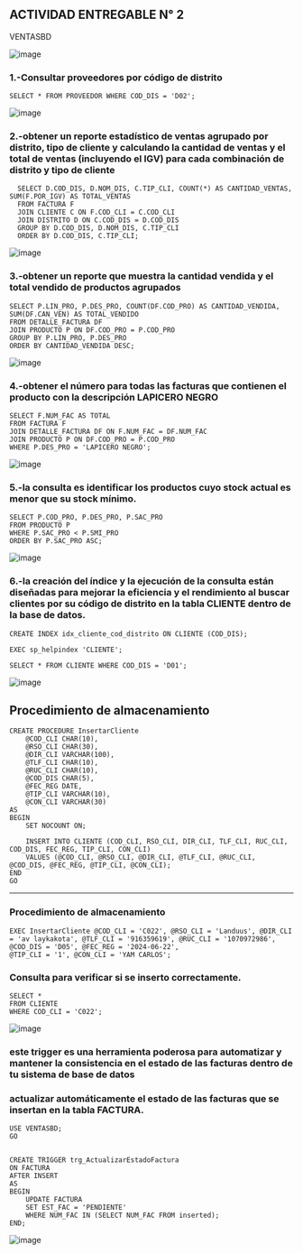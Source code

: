 ## ACTIVIDAD ENTREGABLE N° 2


VENTASBD

![image](https://github.com/lYAN170/Entregable-N1-BASE-Y-ESTRUCTURA-DE-DATOS/assets/169726463/771e99c4-c0ad-434f-b064-3d7a3534240c)



### 1.-Consultar proveedores por código de distrito

    SELECT * FROM PROVEEDOR WHERE COD_DIS = 'D02';

![image](https://github.com/lYAN170/Entregable-N1-BASE-Y-ESTRUCTURA-DE-DATOS/assets/169726463/4584389b-fb59-483a-a306-ed2f589e9dbe)


### 2.-obtener un reporte estadístico de ventas agrupado por distrito, tipo de cliente y calculando la cantidad de ventas y el total de ventas (incluyendo el IGV) para cada combinación de distrito y tipo de cliente

      SELECT D.COD_DIS, D.NOM_DIS, C.TIP_CLI, COUNT(*) AS CANTIDAD_VENTAS, SUM(F.POR_IGV) AS TOTAL_VENTAS
      FROM FACTURA F
      JOIN CLIENTE C ON F.COD_CLI = C.COD_CLI
      JOIN DISTRITO D ON C.COD_DIS = D.COD_DIS
      GROUP BY D.COD_DIS, D.NOM_DIS, C.TIP_CLI
      ORDER BY D.COD_DIS, C.TIP_CLI;

![image](https://github.com/lYAN170/Entregable-N1-BASE-Y-ESTRUCTURA-DE-DATOS/assets/169726463/4e4789bd-2cd3-43bd-a961-0cc58db99622)


### 3.-obtener un reporte que muestra la cantidad vendida y el total vendido de productos agrupados

    SELECT P.LIN_PRO, P.DES_PRO, COUNT(DF.COD_PRO) AS CANTIDAD_VENDIDA, SUM(DF.CAN_VEN) AS TOTAL_VENDIDO
    FROM DETALLE_FACTURA DF
    JOIN PRODUCTO P ON DF.COD_PRO = P.COD_PRO
    GROUP BY P.LIN_PRO, P.DES_PRO
    ORDER BY CANTIDAD_VENDIDA DESC;

![image](https://github.com/lYAN170/Entregable-N1-BASE-Y-ESTRUCTURA-DE-DATOS/assets/169726463/b34e8dc7-c7e5-40a2-ba1c-e174be5705f2)


### 4.-obtener el número para todas las facturas que contienen el producto con la descripción LAPICERO NEGRO

    SELECT F.NUM_FAC AS TOTAL
    FROM FACTURA F
    JOIN DETALLE_FACTURA DF ON F.NUM_FAC = DF.NUM_FAC
    JOIN PRODUCTO P ON DF.COD_PRO = P.COD_PRO
    WHERE P.DES_PRO = 'LAPICERO NEGRO';

![image](https://github.com/lYAN170/Entregable-N1-BASE-Y-ESTRUCTURA-DE-DATOS/assets/169726463/5544aed5-4d83-4d3c-9635-bfeaef9d6f45)


### 5.-la consulta es identificar los productos cuyo stock actual es menor que su stock mínimo.

    SELECT P.COD_PRO, P.DES_PRO, P.SAC_PRO
    FROM PRODUCTO P
    WHERE P.SAC_PRO < P.SMI_PRO
    ORDER BY P.SAC_PRO ASC;


![image](https://github.com/lYAN170/Entregable-N1-BASE-Y-ESTRUCTURA-DE-DATOS/assets/169726463/6a24595d-5b40-4b4d-b72f-5813b0f9fc30)

### 6.-la creación del índice y la ejecución de la consulta están diseñadas para mejorar la eficiencia y el rendimiento al buscar clientes por su código de distrito en la tabla CLIENTE dentro de la base de datos.

    CREATE INDEX idx_cliente_cod_distrito ON CLIENTE (COD_DIS);

    EXEC sp_helpindex 'CLIENTE';

    SELECT * FROM CLIENTE WHERE COD_DIS = 'D01';

![image](https://github.com/lYAN170/Entregable-N1-BASE-Y-ESTRUCTURA-DE-DATOS/assets/169726463/c47d60a7-5891-4aa9-a973-14a154858931)

## Procedimiento de almacenamiento


    CREATE PROCEDURE InsertarCliente
        @COD_CLI CHAR(10),
        @RSO_CLI CHAR(30),
        @DIR_CLI VARCHAR(100),
        @TLF_CLI CHAR(10),
        @RUC_CLI CHAR(10),
        @COD_DIS CHAR(5),
        @FEC_REG DATE,
        @TIP_CLI VARCHAR(10),
        @CON_CLI VARCHAR(30)
    AS
    BEGIN
        SET NOCOUNT ON;

        INSERT INTO CLIENTE (COD_CLI, RSO_CLI, DIR_CLI, TLF_CLI, RUC_CLI, COD_DIS, FEC_REG, TIP_CLI, CON_CLI)
        VALUES (@COD_CLI, @RSO_CLI, @DIR_CLI, @TLF_CLI, @RUC_CLI, @COD_DIS, @FEC_REG, @TIP_CLI, @CON_CLI);
    END
    GO

---

### Procedimiento de almacenamiento

    EXEC InsertarCliente @COD_CLI = 'C022', @RSO_CLI = 'Landuus', @DIR_CLI = 'av laykakota', @TLF_CLI = '916359619', @RUC_CLI = '1070972986', @COD_DIS = 'D05', @FEC_REG = '2024-06-22', 
    @TIP_CLI = '1', @CON_CLI = 'YAM CARLOS';

### Consulta para verificar si se inserto correctamente.

    SELECT *
    FROM CLIENTE
    WHERE COD_CLI = 'C022';

![image](https://github.com/lYAN170/Entregable-N1-BASE-Y-ESTRUCTURA-DE-DATOS/assets/169726463/c3d86277-8b22-49bf-9def-66a2c6f6c423)



### este trigger es una herramienta poderosa para automatizar y mantener la consistencia en el estado de las facturas dentro de tu sistema de base de datos


### actualizar automáticamente el estado de las facturas que se insertan en la tabla FACTURA.



    USE VENTASBD;
    GO


    CREATE TRIGGER trg_ActualizarEstadoFactura
    ON FACTURA
    AFTER INSERT
    AS
    BEGIN
        UPDATE FACTURA
        SET EST_FAC = 'PENDIENTE'
        WHERE NUM_FAC IN (SELECT NUM_FAC FROM inserted);
    END;



![image](https://github.com/lYAN170/Entregable-N1-BASE-Y-ESTRUCTURA-DE-DATOS/assets/169726463/3192911a-28c2-4b39-a2f5-1e9a57cbb2cd)



